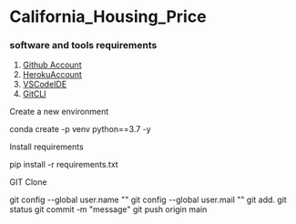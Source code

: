 # California_Housing_Price

### software and tools requirements

1. [Github Account](https://github.com/)
2. [HerokuAccount](https://heroku.com/)
3. [VSCodeIDE](https://code.visualstudio.com/)
4. [GitCLI](https://cli.github.com/)

Create a new environment

conda create -p venv python==3.7 -y

Install requirements 

pip install -r requirements.txt

GIT Clone 

git config --global user.name ""
git config --global user.mail ""
git add.
git status
git commit -m "message"
git push origin main


